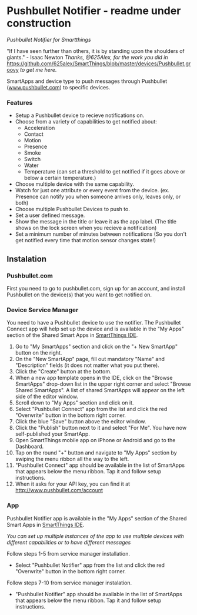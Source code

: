 # Pushbullet Notifier - readme under construction
*Pushbullet Notifier for Smartthings*

"If I have seen further than others, it is by standing upon the shoulders of giants." - Isaac Newton *Thanks, @625Alex, for the work you did in* https://github.com/625alex/SmartThings/blob/master/devices/Pushbullet.groovy *to get me here.*

SmartApps and device type to push messages through Pushbullet (www.pushbullet.com) to specific devices.

### Features

* Setup a Pushbullet device to recieve notifications on.
* Choose from a variety of capabilities to get notified about:
	* Acceleration
	* Contact
	* Motion
	* Presence
	* Smoke
	* Switch
	* Water
	* Temperature (can set a threshold to get notified if it goes above or below a certain temperature.)
* Choose multiple device with the same capability.
* Watch for just one attribute or every event from the device. (ex. Presence can notify you when someone arrives only, leaves only, or both)
* Choose multiple Pushbullet Devices to push to.
* Set a user defined message.
* Show the message in the title or leave it as the app label. (The title shows on the lock screen when you recieve a notification)
* Set a minimum number of minutes between notifications (So you don't get notified every time that motion sensor changes state!)

## Instalation

### Pushbullet.com

First you need to go to pushbullet.com, sign up for an account, and install Pushbullet on the device(s) that you want to get notified on.

### Device Service Manager

You need to have a Pushbullet device to use the notifier. The Pushbullet Connect app will help set up the device and is available in the "My Apps" section of the Shared
Smart Apps in [SmartThings IDE](https://graph.api.smartthings.com).

1. Go to "My SmartApps" section and click on the "+ New SmartApp" button on the
right.
2. On the "New SmartApp" page, fill out mandatory "Name" and "Description"
fields (it does not matter what you put there).
3. Click the "Create" button at the bottom.
4. When a new app template opens in the IDE, click on the "Browse SmartApps"
drop-down list in the upper right corner and select "Browse Shared SmartApps".
A list of shared SmartApps will appear on the left side of the editor window.
5. Scroll down to "My Apps" section and click on it.
6. Select "Pushbullet Connect" app from the list and click the red "Overwrite" button
in the bottom right corner.
7. Click the blue "Save" button above the editor window.
8. Click the "Publish" button next to it and select "For Me". You have now
self-published your SmartApp.
9. Open SmartThings mobile app on iPhone or Android and go to the Dashboard.
10. Tap on the round "+" button and navigate to "My Apps" section by swiping
the menu ribbon all the way to the left.
11. "Pushbullet Connect" app should be available in the list of SmartApps that
appears below the menu ribbon. Tap it and follow setup instructions.
12. When it asks for your API key, you can find it at http://www.pushbullet.com/account

### App

Pushbullet Notifier app is available in the "My Apps" section of the Shared
Smart Apps in [SmartThings IDE](https://graph.api.smartthings.com).

*You can set up multiple instances of the app to use multiple devices with different capabilities or to have different messages*

Follow steps 1-5 from service manager installation.

* Select "Pushbullet Notifier" app from the list and click the red "Overwrite" button
in the bottom right corner.

Follow steps 7-10 from service manager instalation.

* "Pushbullet Notifier" app should be available in the list of SmartApps that
appears below the menu ribbon. Tap it and follow setup instructions.


